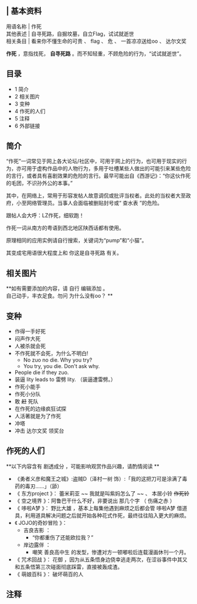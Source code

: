 |  **基本资料**  
---  
用语名称  |  作死   
其他表述  |  自寻死路，自掘坟墓，自立Flag，试试就逝世   
相关条目  |  看来你不懂生命的可贵  、  flag  、  危  、  一首凉凉送给oo  、  达尔文奖   
  
**作死** ，意指找死，  **自寻死路** 。而不知轻重，不顾危险的行为，“试试就逝世”。

##  目录

  * 1  简介 
  * 2  相关图片 
  * 3  变种 
  * 4  作死的人们 
  * 5  注释 
  * 6  外部链接 

##  简介

“作死”一词常见于网上各大论坛/社区中，可用于网上的行为，也可用于现实的行为，亦可用于虚构作品中的人物行为，多用于吐槽某些人做出的可能引来某些危险的言行，或者具有喜剧效果的危险的言行。最早可能出自《西游记》：“你这伙作死的毛团，不识孙外公的本事。”

其中，在网络上，常用于形容发帖人故意调侃或批评当权者。此处的当权者大至政府，小至网络管理员。当事人会面临被删贴封号或“  查水表  ”的危险。

跟帖人会大呼：LZ作死，细软跑！

作死一词从南方的粤语到西北地区陕西话都有使用。

原理相同的应用实例请自行搜索，关键词为“pump”和“小猫”。

其变成宅用语很大程度上和  你这是自寻死路  有关。

##  相关图片

**如有需要添加的内容，请 自行  编辑添加  。  
自己动手，丰衣足食。勿问  为什么没有oo？  **

##  变种

  * 作得一手好死 
  * 闷声作大死 
  * 人被杀就会死 
  * 不作死就不会死，为什么不明白! 
    * No zuo no die. Why you try? 
    * You try, you die. Don't ask why. 
  * People die if they zuo. 
  * 装逼  lity leads to  雷劈  lity.  （装逼遭雷劈。） 
  * 作死小能手 
  * 作死小分队 
  * 敢 ~~赶~~ 死队 
  * 在作死的边缘疯狂试探 
  * 人活著就是为了作死 
  * 冲塔 
  * 冲击  达尔文奖  领奖台 

##  作死的人们

**以下内容含有 剧透成分  ，可能影响观赏作品兴趣，请酌情阅读 **

  * 《勇者义彦和魔王之城》:盗贼D（泽村一树 饰）:「我的这把刀可是涂满了毒药的毒刃……」（舔） 
  * 《  东方project  》：  蕾米莉亚  ~~ 我就是叫紫妈怎么了  ~~ 、  本居小铃  ~~作死铃~~
  * 《  空之境界  》：阿鲁巴干什么不好，非要说出  那几个字  （  伤痛之赤  ） 
  * 《  哆啦A梦  》：  野比大雄  ，基本上每集他遇到麻烦之后都会管  哆啦A梦  借道具，利用道具解决问题之后就开始各种花式作死，最终往往陷入更大的麻烦。 
  * 《  JOJO的奇妙冒险  》： 
    * 吉良吉影  ： 
      * “你都重伤了还能欧拉我？” 
    * 岸边露伴  ： 
      * 嘲笑  善良高中生  的发型，惨遭对方一顿嘟啦后连载漫画休刊一个月。 
  * 《  咒术回战  》：  花御  ，因为从五条悟身边侥幸逃走两次，在涩谷事件中其又和五条悟第三次碰面彻底踩雷，直接被轰成渣。 
  * 《  萌娘百科  》：  破坏萌百的人 

##  注释